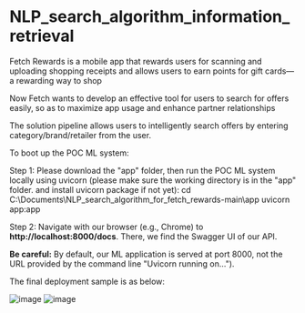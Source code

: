 # NLP_search_algorithm_information_retrieval

Fetch Rewards is a mobile app that rewards users for scanning and uploading shopping receipts and allows users to earn points for gift cards—a rewarding way to shop

Now Fetch wants to develop an effective tool for users to search for offers easily, so as to maximize app usage and enhance partner relationships

The solution pipeline allows users to intelligently search offers by entering category/brand/retailer from the user.


To boot up the POC ML system:

Step 1: Please download the "app" folder, then run the POC ML system locally using uvicorn (please make sure the working directory is in the "app" folder. and install uvicorn package if not yet):
cd C:\Documents\NLP_search_algorithm_for_fetch_rewards-main\app
uvicorn app:app

Step 2: Navigate with our browser (e.g., Chrome) to **http://localhost:8000/docs**. There, we find the Swagger UI of our API.


**Be careful:**
By default, our ML application is served at port 8000, not the URL provided by the command line "Uvicorn running on..."). 


The final deployment sample is as below:

![image](https://github.com/alyzheng/NLP_search_algorithm_for_fetch_rewards/assets/114775966/ca667974-e523-4f9a-a2b9-c3de5f3c0664)
![image](https://github.com/alyzheng/NLP_search_algorithm_for_fetch_rewards/assets/114775966/59cf4a6c-942a-4e9a-a1ea-18ab59fa12d8)
